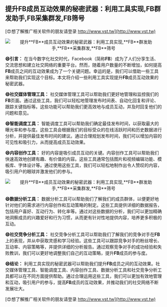 ## **提升**FB**成员互动效果的秘密武器：利用工具实现,**FB**群发助手,**FB**采集群发,**FB**筛号**

[😍想了解推广相关软件的朋友请登录 http://www.vst.tw](http://www.vst.tw)

 <center><img src="https://vst.tw/MP4/tuiguang/png/7.png" alt="提升**FB**成员互动效果的秘密武器：利用工具实现,**FB**群发助手,**FB**采集群发,**FB**筛号"></center>

**😄引言：**
在当今数字化社交时代，Facebook（简称**FB**）成为了人们分享生活、交流思想和建立社交网络的重要平台。然而，随着用户数量的不断增加，如何提高**FB**成员之间的互动效果成为了一个关键问题。幸运的是，我们可以借助一些工具来帮助我们实现这个目标。本文将介绍一些利用工具实现提升**FB**成员互动效果的秘密武器。

**😄社交媒体管理工具：**
社交媒体管理工具可以帮助我们更好地管理和监控我们的**FB**页面。通过这些工具，我们可以轻松地管理发布时间表、自动化回复和评论、跟踪关键指标等。这些功能可以帮助我们更高效地与成员互动，并及时回复他们的问题和意见。

**😄智能调度工具：**
智能调度工具可以帮助我们确定最佳发布时间，以获取最大的曝光率和参与度。这些工具会根据我们的目标受众的在线活跃时间和历史数据进行分析，并提供最佳发布时间的建议。通过合理规划发布时间，我们可以增加内容的可见性和吸引力，从而提高成员互动效果。

**😄内容创作工具：**
好的内容是吸引成员互动的关键。内容创作工具可以帮助我们快速高效地创建有趣、有价值的内容。这些工具通常包括图片和视频编辑功能、模板库、字体设计等。通过使用这些工具，我们可以轻松地制作出令人赞叹的内容，吸引用户的眼球并激发他们的参与。

 <center><img src="https://vst.tw/MP4/tuiguang/png/7.png" alt="提升**FB**成员互动效果的秘密武器：利用工具实现,**FB**群发助手,**FB**采集群发,**FB**筛号"></center>

**😄数据分析工具：**
数据分析工具可以帮助我们了解我们的成员群体，以便更好地针对他们的需求进行内容创作和互动策略的制定。这些工具提供详细的数据报告，包括用户喜好、互动行为、转化率等。通过对这些数据的分析，我们可以更加精确地洞察成员的兴趣爱好和行为习惯，从而更有针对性地提供内容，培养更多积极的互动。

**😄社交竞争分析工具：**
社交竞争分析工具可以帮助我们了解我们的竞争对手在**FB**上的表现，并从中获取灵感和学习经验。这些工具可以跟踪竞争对手的粉丝增长、互动率、内容策略等，并提供详细的分析报告。通过观察竞争对手的成功经验和失败教训，我们可以更好地调整我们自己的互动策略，提升**FB**成员的参与度。

**😄结论：**
利用工具实现的秘密武器可以帮助我们提升**FB**成员之间的互动效果。社交媒体管理工具、智能调度工具、内容创作工具、数据分析工具和社交竞争分析工具都可以在不同方面提供帮助。通过合理运用这些工具，我们可以更加有效地管理和互动，吸引用户的参与，提高**FB**成员的互动效果，并推动我们的社交网络不断发展壮大。

[😍想了解推广相关软件的朋友请登录 http://www.vst.tw](http://www.vst.tw)



